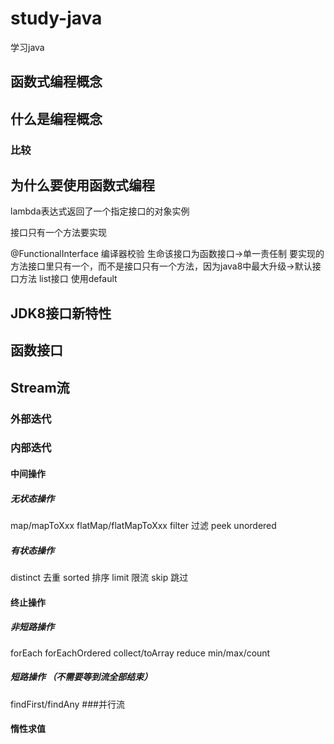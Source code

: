 # study-java
学习java

## 函数式编程概念

## 什么是编程概念

### 比较

## 为什么要使用函数式编程

lambda表达式返回了一个指定接口的对象实例

接口只有一个方法要实现


@FunctionalInterface 编译器校验 生命该接口为函数接口->单一责任制
要实现的方法接口里只有一个，而不是接口只有一个方法，因为java8中最大升级->默认接口方法
list接口 使用default

## JDK8接口新特性
## 函数接口

## Stream流
### 外部迭代
### 内部迭代
#### 中间操作
##### 无状态操作
map/mapToXxx 
flatMap/flatMapToXxx
filter 过滤
peek 
unordered 
##### 有状态操作
distinct 去重
sorted 排序
limit 限流
skip 跳过
#### 终止操作
##### 非短路操作
forEach
forEachOrdered
collect/toArray
reduce
min/max/count
##### 短路操作 （不需要等到流全部结束）
findFirst/findAny
###并行流

#### 惰性求值